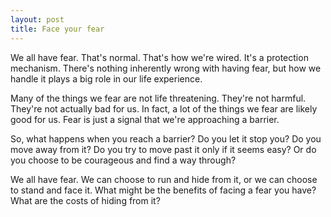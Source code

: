 ```yaml
---
layout: post
title: Face your fear
---
```


We all have fear. That's normal. That's how we're wired. It's a protection mechanism. There's nothing inherently wrong with having fear, but how we handle it plays a big role in our life experience.

Many of the things we fear are not life threatening. They're not harmful. They're not actually bad for us. In fact, a lot of the things we fear are likely good for us. Fear is just a signal that we're approaching a barrier.

So, what happens when you reach a barrier? Do you let it stop you? Do you move away from it? Do you try to move past it only if it seems easy? Or do you choose to be courageous and find a way through?

We all have fear. We can choose to run and hide from it, or we can choose to stand and face it. What might be the benefits of facing a fear you have? What are the costs of hiding from it?
